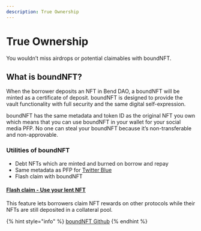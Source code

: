 ```yaml
---
description: True Ownership
---
```


# True Ownership

You wouldn’t miss airdrops or potential claimables with boundNFT.&#x20;

## What is boundNFT?&#x20;

When the borrower deposits an NFT in Bend DAO, a boundNFT will be minted as a certificate of deposit. boundNFT is designed to provide the vault functionality with full security and the same digital self-expression.

boundNFT has the same metadata and token ID as the original NFT you own which means that you can use boundNFT in your wallet for your social media PFP. No one can steal your boundNFT because it’s non-transferable and non-approvable.

### Utilities of boundNFT&#x20;

* Debt NFTs which are minted and burned on borrow and repay&#x20;
* Same metadata as PFP for [Twitter Blue](https://help.twitter.com/en/using-twitter/twitter-blue-labs#nft)&#x20;
* Flash claim with boundNFT

#### [Flash claim - Use your lent NFT](../user-guides/flashclaim.md)

This feature lets borrowers claim NFT rewards on other protocols while their NFTs are still deposited in a collateral pool.



{% hint style="info" %}
[boundNFT Github](https://github.com/BoundNFT/)
{% endhint %}

